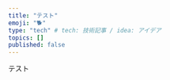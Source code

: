 ```yaml
---
title: "テスト"
emoji: "🐕"
type: "tech" # tech: 技術記事 / idea: アイデア
topics: []
published: false
---
```

テスト